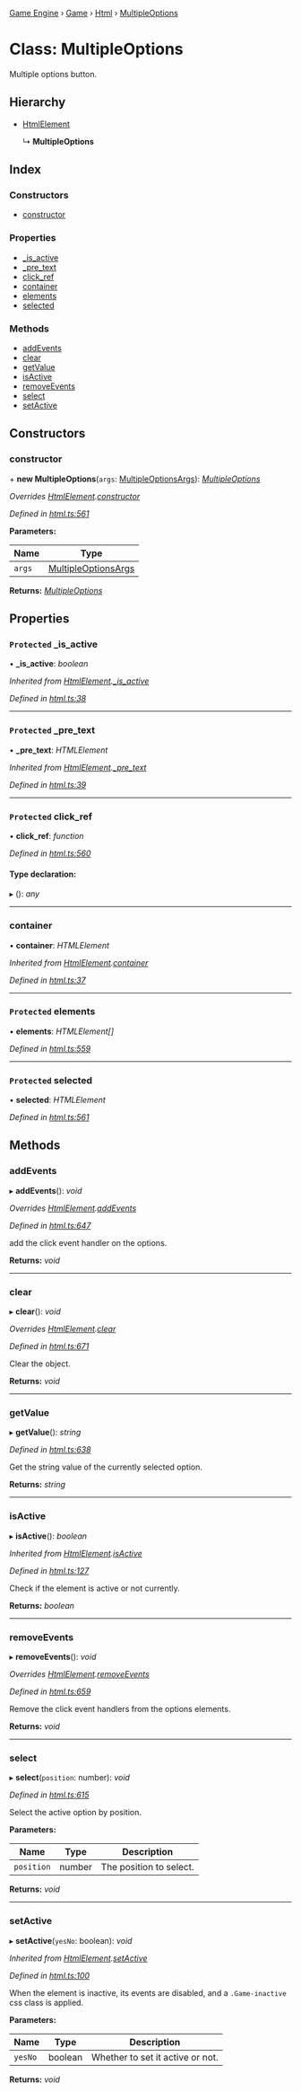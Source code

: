 [Game Engine](../README.md) › [Game](../modules/game.md) › [Html](../modules/game.html.md) › [MultipleOptions](game.html.multipleoptions.md)

# Class: MultipleOptions

Multiple options button.

## Hierarchy

* [HtmlElement](game.html.htmlelement.md)

  ↳ **MultipleOptions**

## Index

### Constructors

* [constructor](game.html.multipleoptions.md#constructor)

### Properties

* [_is_active](game.html.multipleoptions.md#protected-_is_active)
* [_pre_text](game.html.multipleoptions.md#protected-_pre_text)
* [click_ref](game.html.multipleoptions.md#protected-click_ref)
* [container](game.html.multipleoptions.md#container)
* [elements](game.html.multipleoptions.md#protected-elements)
* [selected](game.html.multipleoptions.md#protected-selected)

### Methods

* [addEvents](game.html.multipleoptions.md#addevents)
* [clear](game.html.multipleoptions.md#clear)
* [getValue](game.html.multipleoptions.md#getvalue)
* [isActive](game.html.multipleoptions.md#isactive)
* [removeEvents](game.html.multipleoptions.md#removeevents)
* [select](game.html.multipleoptions.md#select)
* [setActive](game.html.multipleoptions.md#setactive)

## Constructors

###  constructor

\+ **new MultipleOptions**(`args`: [MultipleOptionsArgs](../interfaces/game.html.multipleoptionsargs.md)): *[MultipleOptions](game.html.multipleoptions.md)*

*Overrides [HtmlElement](game.html.htmlelement.md).[constructor](game.html.htmlelement.md#constructor)*

*Defined in [html.ts:561](https://github.com/noobiept/game_engine/blob/625c324/source/html.ts#L561)*

**Parameters:**

Name | Type |
------ | ------ |
`args` | [MultipleOptionsArgs](../interfaces/game.html.multipleoptionsargs.md) |

**Returns:** *[MultipleOptions](game.html.multipleoptions.md)*

## Properties

### `Protected` _is_active

• **_is_active**: *boolean*

*Inherited from [HtmlElement](game.html.htmlelement.md).[_is_active](game.html.htmlelement.md#protected-_is_active)*

*Defined in [html.ts:38](https://github.com/noobiept/game_engine/blob/625c324/source/html.ts#L38)*

___

### `Protected` _pre_text

• **_pre_text**: *HTMLElement*

*Inherited from [HtmlElement](game.html.htmlelement.md).[_pre_text](game.html.htmlelement.md#protected-_pre_text)*

*Defined in [html.ts:39](https://github.com/noobiept/game_engine/blob/625c324/source/html.ts#L39)*

___

### `Protected` click_ref

• **click_ref**: *function*

*Defined in [html.ts:560](https://github.com/noobiept/game_engine/blob/625c324/source/html.ts#L560)*

#### Type declaration:

▸ (): *any*

___

###  container

• **container**: *HTMLElement*

*Inherited from [HtmlElement](game.html.htmlelement.md).[container](game.html.htmlelement.md#container)*

*Defined in [html.ts:37](https://github.com/noobiept/game_engine/blob/625c324/source/html.ts#L37)*

___

### `Protected` elements

• **elements**: *HTMLElement[]*

*Defined in [html.ts:559](https://github.com/noobiept/game_engine/blob/625c324/source/html.ts#L559)*

___

### `Protected` selected

• **selected**: *HTMLElement*

*Defined in [html.ts:561](https://github.com/noobiept/game_engine/blob/625c324/source/html.ts#L561)*

## Methods

###  addEvents

▸ **addEvents**(): *void*

*Overrides [HtmlElement](game.html.htmlelement.md).[addEvents](game.html.htmlelement.md#addevents)*

*Defined in [html.ts:647](https://github.com/noobiept/game_engine/blob/625c324/source/html.ts#L647)*

add the click event handler on the options.

**Returns:** *void*

___

###  clear

▸ **clear**(): *void*

*Overrides [HtmlElement](game.html.htmlelement.md).[clear](game.html.htmlelement.md#clear)*

*Defined in [html.ts:671](https://github.com/noobiept/game_engine/blob/625c324/source/html.ts#L671)*

Clear the object.

**Returns:** *void*

___

###  getValue

▸ **getValue**(): *string*

*Defined in [html.ts:638](https://github.com/noobiept/game_engine/blob/625c324/source/html.ts#L638)*

Get the string value of the currently selected option.

**Returns:** *string*

___

###  isActive

▸ **isActive**(): *boolean*

*Inherited from [HtmlElement](game.html.htmlelement.md).[isActive](game.html.htmlelement.md#isactive)*

*Defined in [html.ts:127](https://github.com/noobiept/game_engine/blob/625c324/source/html.ts#L127)*

Check if the element is active or not currently.

**Returns:** *boolean*

___

###  removeEvents

▸ **removeEvents**(): *void*

*Overrides [HtmlElement](game.html.htmlelement.md).[removeEvents](game.html.htmlelement.md#removeevents)*

*Defined in [html.ts:659](https://github.com/noobiept/game_engine/blob/625c324/source/html.ts#L659)*

Remove the click event handlers from the options elements.

**Returns:** *void*

___

###  select

▸ **select**(`position`: number): *void*

*Defined in [html.ts:615](https://github.com/noobiept/game_engine/blob/625c324/source/html.ts#L615)*

Select the active option by position.

**Parameters:**

Name | Type | Description |
------ | ------ | ------ |
`position` | number | The position to select.  |

**Returns:** *void*

___

###  setActive

▸ **setActive**(`yesNo`: boolean): *void*

*Inherited from [HtmlElement](game.html.htmlelement.md).[setActive](game.html.htmlelement.md#setactive)*

*Defined in [html.ts:100](https://github.com/noobiept/game_engine/blob/625c324/source/html.ts#L100)*

When the element is inactive, its events are disabled, and a `.Game-inactive` css class is applied.

**Parameters:**

Name | Type | Description |
------ | ------ | ------ |
`yesNo` | boolean | Whether to set it active or not.  |

**Returns:** *void*
